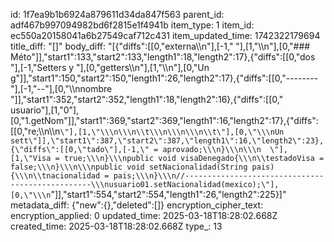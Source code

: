 id: 1f7ea9b1b6924a879611d34da847f563
parent_id: adf467b997094982bd6f2815e1f4941b
item_type: 1
item_id: ec550a20158041a6b27549caf712c431
item_updated_time: 1742322179694
title_diff: "[]"
body_diff: "[{\"diffs\":[[0,\"externa\\\n\"],[-1,\"  \"],[1,\"\\\n\"],[0,\"### Méto\"]],\"start1\":133,\"start2\":133,\"length1\":18,\"length2\":17},{\"diffs\":[[0,\"dos \"],[-1,\"Setters y \"],[0,\"getters\\\n\"],[1,\"\\\n\"],[0,\"Un g\"]],\"start1\":150,\"start2\":150,\"length1\":26,\"length2\":17},{\"diffs\":[[0,\"--------\"],[-1,\"--\"],[0,\"\\\nnombre \"]],\"start1\":352,\"start2\":352,\"length1\":18,\"length2\":16},{\"diffs\":[[0,\" usuario\"],[1,\"0\"],[0,\"1.getNom\"]],\"start1\":369,\"start2\":369,\"length1\":16,\"length2\":17},{\"diffs\":[[0,\"re;\\\n\\\n```\"],[1,\"\\\n\\\n\\t\\\n\\\n\\\n\\t\"],[0,\"\\\nUn sett\"]],\"start1\":387,\"start2\":387,\"length1\":16,\"length2\":23},{\"diffs\":[[0,\"tado\"],[-1,\" = aprovado;\\\n}\\\n\\\n  \"],[1,\"Visa = true;\\\n}\\\npublic void visaDenegado{\\\n\\testadoVisa = false;\\\n}\\\n\\\npublic void setNacionalidad(String pais){\\\n\\tnacionalidad = pais;\\\n}\\\n//-------------------------------------------------\\\nusuario01.setNacionalidad(mexico);\"],[0,\"\\\n```\"]],\"start1\":554,\"start2\":554,\"length1\":26,\"length2\":225}]"
metadata_diff: {"new":{},"deleted":[]}
encryption_cipher_text: 
encryption_applied: 0
updated_time: 2025-03-18T18:28:02.668Z
created_time: 2025-03-18T18:28:02.668Z
type_: 13